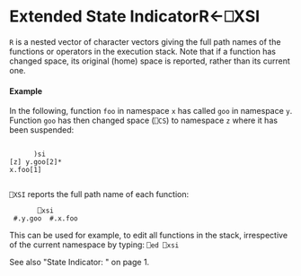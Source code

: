 




<h1 class="heading"><span class="name">Extended State Indicator</span><span class="command">R←⎕XSI</span></h1>

`R` is a nested vector of character vectors giving the full path names of the functions or operators in the execution stack. Note that if a function has changed space, its original (home) space is reported, rather than its current one.


#### Example


In the following, function `foo` in namespace `x` has called `goo` in namespace `y`.  Function `goo` has then changed space (`⎕CS`) to namespace `z` where it has been suspended:
```apl
 
      )si
[z] y.goo[2]*
x.foo[1]
 
```



`⎕XSI` reports the full path name of each function:
```apl
       ⎕xsi
 #.y.goo  #.x.foo
```


This can be used for example, to edit all functions in the stack, irrespective of the current namespace by typing:    `⎕ed ⎕xsi`


See also "State Indicator: " on page 1.



